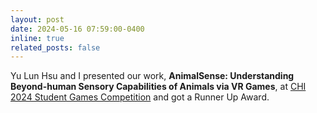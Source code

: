 ```yaml
---
layout: post
date: 2024-05-16 07:59:00-0400
inline: true
related_posts: false
---
```


Yu Lun Hsu and I presented our work, **AnimalSense: Understanding Beyond-human Sensory Capabilities of Animals via VR Games**, at [CHI 2024 Student Games Competition](https://chi2024.acm.org/) and got a Runner Up Award.
